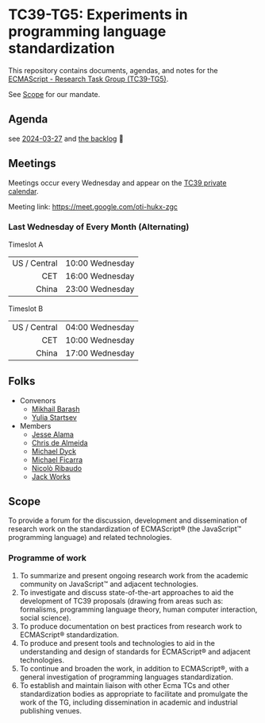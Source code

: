 # TC39-TG5: Experiments in programming language standardization

This repository contains documents, agendas, and notes for the [ECMAScript - Research Task Group (TC39-TG5)](https://ecma-international.org/task-groups/tc39-tg5/).

See [Scope](#scope) for our mandate.

## Agenda

see [2024-03-27](meetings/2024/2024-03-27.md) and [the backlog](meetings/backlog.md) 👀

## Meetings

Meetings occur every Wednesday and appear on the [TC39 private calendar](https://github.com/tc39/Reflector#tc39-private-calendar).

Meeting link: https://meet.google.com/oti-hukx-zgc

<!-- DST below -->

### Last Wednesday of Every Month (Alternating)

Timeslot A

|              |                 |
| -----------: | --------------- |
| US / Central | 10:00 Wednesday |
|          CET | 16:00 Wednesday |
|        China | 23:00 Wednesday  |

Timeslot B

|              |                 |
| -----------: | --------------- |
| US / Central | 04:00 Wednesday |
|          CET | 10:00 Wednesday |
|        China | 17:00 Wednesday  |

## Folks

- Convenors
  - [Mikhail Barash](https://github.com/mikbar-uib)
  - [Yulia Startsev](https://github.com/codehag)
- Members
  - [Jesse Alama](https://github.com/jessealama)
  - [Chris de Almeida](https://github.com/ctcpip)
  - [Michael Dyck](https://github.com/jmdyck)
  - [Michael Ficarra](https://github.com/michaelficarra)
  - [Nicolò Ribaudo](https://github.com/nicolo-ribaudo)
  - [Jack Works](https://github.com/Jack-Works)

## Scope

To provide a forum for the discussion, development and dissemination of research work on the standardization of ECMAScript® (the JavaScript™ programming language) and related technologies.

### Programme of work

1. To summarize and present ongoing research work from the academic community on JavaScript™ and adjacent technologies.
1. To investigate and discuss state-of-the-art approaches to aid the development of TC39 proposals (drawing from areas such as: formalisms, programming language theory, human computer interaction, social science).
1. To produce documentation on best practices from research work to ECMAScript® standardization.
1. To produce and present tools and technologies to aid in the understanding and design of standards for ECMAScript® and adjacent technologies.
1. To continue and broaden the work, in addition to ECMAScript®, with a general investigation of programming languages standardization.
1. To establish and maintain liaison with other Ecma TCs and other standardization bodies as appropriate to facilitate and promulgate the work of the TG, including dissemination in academic and industrial publishing venues.

